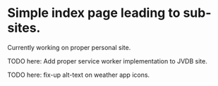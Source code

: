 # Simple index page leading to sub-sites.
Currently working on proper personal site.

TODO here: Add proper service worker implementation to JVDB site.

TODO here: fix-up alt-text on weather app icons.